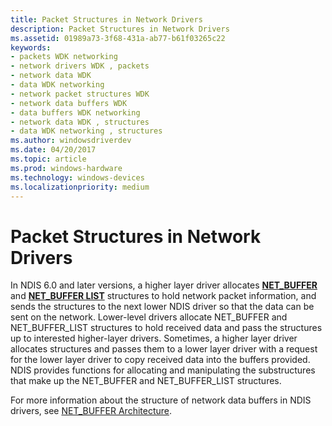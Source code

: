 ```yaml
---
title: Packet Structures in Network Drivers
description: Packet Structures in Network Drivers
ms.assetid: 01989a73-3f68-431a-ab77-b61f03265c22
keywords:
- packets WDK networking
- network drivers WDK , packets
- network data WDK
- data WDK networking
- network packet structures WDK
- network data buffers WDK
- data buffers WDK networking
- network data WDK , structures
- data WDK networking , structures
ms.author: windowsdriverdev
ms.date: 04/20/2017
ms.topic: article
ms.prod: windows-hardware
ms.technology: windows-devices
ms.localizationpriority: medium
---
```


# Packet Structures in Network Drivers





In NDIS 6.0 and later versions, a higher layer driver allocates [**NET\_BUFFER**](https://msdn.microsoft.com/library/windows/hardware/ff568376) and [**NET\_BUFFER LIST**](https://msdn.microsoft.com/library/windows/hardware/ff568388) structures to hold network packet information, and sends the structures to the next lower NDIS driver so that the data can be sent on the network. Lower-level drivers allocate NET\_BUFFER and NET\_BUFFER\_LIST structures to hold received data and pass the structures up to interested higher-layer drivers. Sometimes, a higher layer driver allocates structures and passes them to a lower layer driver with a request for the lower layer driver to copy received data into the buffers provided. NDIS provides functions for allocating and manipulating the substructures that make up the NET\_BUFFER and NET\_BUFFER\_LIST structures.

For more information about the structure of network data buffers in NDIS drivers, see [NET\_BUFFER Architecture](net-buffer-architecture.md).

 

 





